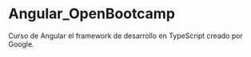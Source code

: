 # Angular_OpenBootcamp
Curso de Angular el framework de desarrollo en TypeScript creado por Google.

